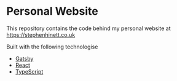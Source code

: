 # Personal Website

This repository contains the code behind my personal website at https://stephenhinett.co.uk

Built with the following technologise

-   [Gatsby](https://www.gatsbyjs.org/)
-   [React](https://reactjs.org)
-   [TypeScript](https://www.typescriptlang.org/)
